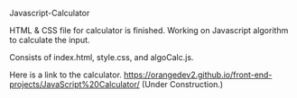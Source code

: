 Javascript-Calculator

HTML & CSS file for calculator is finished.  Working on Javascript algorithm to calculate the input.

Consists of index.html, style.css, and algoCalc.js.

Here is a link to the calculator. https://orangedev2.github.io/front-end-projects/JavaScript%20Calculator/ (Under Construction.)
